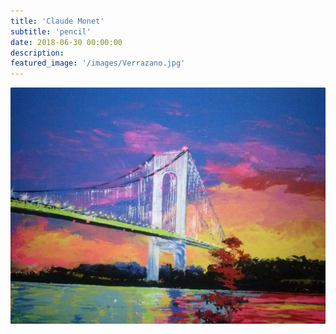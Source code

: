 ```yaml
---
title: 'Claude Monet'
subtitle: 'pencil'
date: 2018-06-30 00:00:00
description:
featured_image: '/images/Verrazano.jpg'
---
```


![](/images/Verrazano.jpg)
